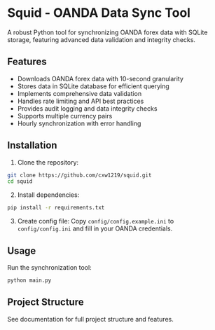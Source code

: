 # Squid - OANDA Data Sync Tool

A robust Python tool for synchronizing OANDA forex data with SQLite storage, featuring advanced data validation and integrity checks.

## Features

- Downloads OANDA forex data with 10-second granularity
- Stores data in SQLite database for efficient querying
- Implements comprehensive data validation
- Handles rate limiting and API best practices
- Provides audit logging and data integrity checks
- Supports multiple currency pairs
- Hourly synchronization with error handling

## Installation

1. Clone the repository:
```bash
git clone https://github.com/cxw1219/squid.git
cd squid
```

2. Install dependencies:
```bash
pip install -r requirements.txt
```

3. Create config file:
Copy `config/config.example.ini` to `config/config.ini` and fill in your OANDA credentials.

## Usage

Run the synchronization tool:
```bash
python main.py
```

## Project Structure

See documentation for full project structure and features.